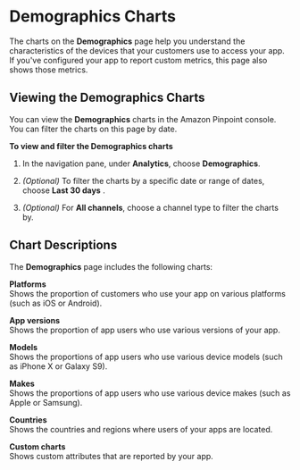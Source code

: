 # Demographics Charts<a name="analytics-demographics"></a>

The charts on the **Demographics** page help you understand the characteristics of the devices that your customers use to access your app\. If you've configured your app to report custom metrics, this page also shows those metrics\.

## Viewing the Demographics Charts<a name="analytics-demographics-view"></a>

You can view the **Demographics** charts in the Amazon Pinpoint console\. You can filter the charts on this page by date\.

**To view and filter the Demographics charts**

1. In the navigation pane, under **Analytics**, choose **Demographics**\.

1. *\(Optional\)* To filter the charts by a specific date or range of dates, choose **Last 30 days** \.

1. *\(Optional\)* For **All channels**, choose a channel type to filter the charts by\.

## Chart Descriptions<a name="analytics-demographics-description"></a>

The **Demographics** page includes the following charts:

**Platforms**  
Shows the proportion of customers who use your app on various platforms \(such as iOS or Android\)\.

**App versions**  
Shows the proportion of app users who use various versions of your app\.

**Models**  
Shows the proportions of app users who use various device models \(such as iPhone X or Galaxy S9\)\.

**Makes**  
Shows the proportions of app users who use various device makes \(such as Apple or Samsung\)\.

**Countries**  
Shows the countries and regions where users of your apps are located\.

**Custom charts**  
Shows custom attributes that are reported by your app\.